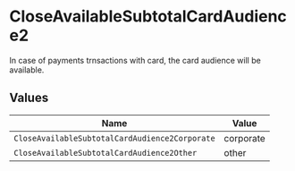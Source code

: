 # CloseAvailableSubtotalCardAudience2

In case of payments trnsactions with card, the card audience will be available.


## Values

| Name                                           | Value                                          |
| ---------------------------------------------- | ---------------------------------------------- |
| `CloseAvailableSubtotalCardAudience2Corporate` | corporate                                      |
| `CloseAvailableSubtotalCardAudience2Other`     | other                                          |